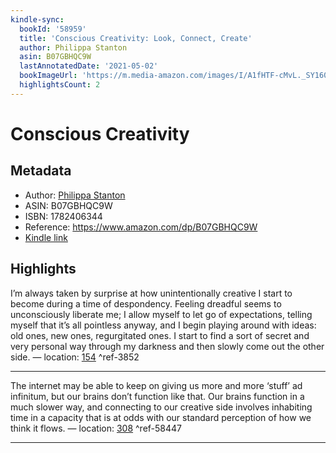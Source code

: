 ```yaml
---
kindle-sync:
  bookId: '58959'
  title: 'Conscious Creativity: Look, Connect, Create'
  author: Philippa Stanton
  asin: B07GBHQC9W
  lastAnnotatedDate: '2021-05-02'
  bookImageUrl: 'https://m.media-amazon.com/images/I/A1fHTF-cMvL._SY160.jpg'
  highlightsCount: 2
---
```

# Conscious Creativity
## Metadata
* Author: [Philippa Stanton](https://www.amazon.com/Philippa-Stanton/e/B07G67NZF4/ref=dp_byline_cont_ebooks_1)
* ASIN: B07GBHQC9W
* ISBN: 1782406344
* Reference: https://www.amazon.com/dp/B07GBHQC9W
* [Kindle link](kindle://book?action=open&asin=B07GBHQC9W)

## Highlights
I’m always taken by surprise at how unintentionally creative I start to become during a time of despondency. Feeling dreadful seems to unconsciously liberate me; I allow myself to let go of expectations, telling myself that it’s all pointless anyway, and I begin playing around with ideas: old ones, new ones, regurgitated ones. I start to find a sort of secret and very personal way through my darkness and then slowly come out the other side. — location: [154](kindle://book?action=open&asin=B07GBHQC9W&location=154) ^ref-3852

---
The internet may be able to keep on giving us more and more ‘stuff’ ad infinitum, but our brains don’t function like that. Our brains function in a much slower way, and connecting to our creative side involves inhabiting time in a capacity that is at odds with our standard perception of how we think it flows. — location: [308](kindle://book?action=open&asin=B07GBHQC9W&location=308) ^ref-58447

---
